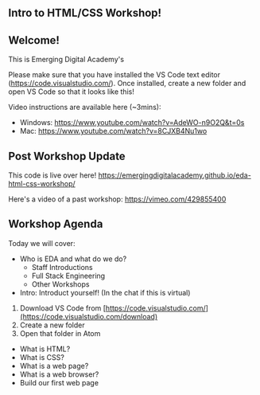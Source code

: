 Intro to HTML/CSS Workshop!
---------------------

## Welcome!
This is Emerging Digital Academy's 

Please make sure that you have installed the VS Code text editor (https://code.visualstudio.com/).
Once installed, create a new folder and open VS Code so that it looks like this!

Video instructions are available here (~3mins):
- Windows: https://www.youtube.com/watch?v=AdeWO-n9O2Q&t=0s
- Mac: https://www.youtube.com/watch?v=8CJXB4Nu1wo

## Post Workshop Update

This code is live over here! https://emergingdigitalacademy.github.io/eda-html-css-workshop/

Here's a video of a past workshop: https://vimeo.com/429855400

## Workshop Agenda

Today we will cover:

  - Who is EDA and what do we do?
    - Staff Introductions
    - Full Stack Engineering
    - Other Workshops
  - Intro: Introduct yourself! (In the chat if this is virtual)

  1. Download VS Code from [https://code.visualstudio.com/](https://code.visualstudio.com/download)
  2. Create a new folder
  3. Open that folder in Atom

  - What is HTML?
  - What is CSS?
  - What is a web page?
  - What is a web browser?
  - Build our first web page
